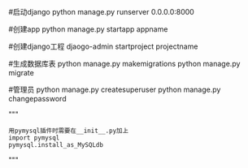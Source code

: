 #启动django
python manage.py runserver 0.0.0.0:8000

#创建app
python manage.py startapp appname

#创建django工程
djaogo-admin startproject projectname

#生成数据库表
python manage.py makemigrations
python manage.py migrate

#管理员
python manage.py createsuperuser
python manage.py changepassword


"""

    用pymysql插件时需要在__init__.py加上
    import pymysql
    pymysql.install_as_MySQLdb
"""
